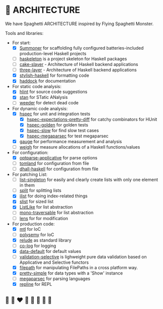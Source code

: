 # 📐 ARCHITECTURE

We have Spaghetti ARCHITECTURE inspired by Flying Spaghetti Monster.

Tools and libraries:
* For start:
  * [x] [Summoner](https://kowainik.github.io/projects/summoner) for scaffolding fully configured batteries-included production-level Haskell projects
  * [ ] [haskeleton](https://github.com/tfausak/haskeleton) is a project skeleton for Haskell packages
  * [ ] [cake-slayer](https://github.com/kowainik/cake-slayer) - Architecture of Haskell backend applications
  * [ ] [three-layer](https://github.com/Holmusk/three-layer) - Architecture of Haskell backend applications
  * [x] [stylish-haskell](https://github.com/haskell/stylish-haskell) for formatting code
  * [x] [haddock](https://haskell-haddock.readthedocs.io/en/latest/index.html) for documentation
* For static code analysis:
  * [x] [hlint](https://github.com/ndmitchell/hlint) for source code suggestions
  * [x] [stan](https://kowainik.github.io/projects/stan) for STatic ANalysis
  * [ ] [weeder](https://github.com/ocharles/weeder) for detect dead code
* For dynamic code analysis:
  * [x] [hspec](https://hspec.github.io/) for unit and integration tests
    * [x] [hspec-expectations-pretty-diff](https://github.com/unrelentingtech/hspec-expectations-pretty-diff#readme) for catchy combinators for HUnit
    * [x] [hspec-golden](https://github.com/stackbuilders/hspec-golden#readme) for golden tests
    * [x] [hspec-slow](https://github.com/SupercedeTech/hspec-slow) for find slow test cases
    * [x] [hspec-megaparsec](https://github.com/mrkkrp/hspec-megaparsec) for test megaparsec
  * [x] [gauge](https://github.com/vincenthz/hs-gauge) for performance measurement and analysis
  * [ ] [weigh](https://github.com/fpco/weigh#readme) for measure allocations of a Haskell functions/values
* For configuration:
  * [x] [optparse-applicative](https://github.com/pcapriotti/optparse-applicative) for parse options
  * [ ] [tomland](https://kowainik.github.io/posts/2019-01-14-tomland) for configuration from file
  * [ ] [dhall-haskell](https://github.com/dhall-lang/dhall-haskell) for configuration from file
* For patching List:
  * [ ] [list-singleton](https://hackage.haskell.org/package/list-singleton) for easily and clearly create lists with only one element in them
  * [ ] [split](https://hackage.haskell.org/package/split) for splitting lists
  * [x] [ilist](https://hackage.haskell.org/package/ilist) for doing index-related things
  * [x] [slist](https://kowainik.github.io/projects/slist) for sized list
  * [x] [ListLike](https://hackage.haskell.org/package/ListLike) for list abstraction
  * [ ] [mono-traversable](https://github.com/snoyberg/mono-traversable#readme) for list abstraction
  * [ ] [lens](https://github.com/ekmett/lens#lens-lenses-folds-and-traversals) for for modification
* For production code:
  * [x] [mtl](https://github.com/haskell/mtl) for IoC
  * [ ] [polysemy](https://github.com/polysemy-research/polysemy#readme) for IoC
  * [x] [relude](https://kowainik.github.io/projects/relude) as standard library
  * [ ] [co-log](https://github.com/kowainik/co-log) for logging
  * [x] [data-default](https://hackage.haskell.org/package/data-default) for default values
  * [ ] [validation-selective](https://github.com/kowainik/validation-selective) is lighweight pure data validation based on Applicative and Selective functors
  * [x] [filepath](https://github.com/haskell/filepath#readme) for manipulating FilePaths in a cross platform way.
  * [x] [pretty-simple](https://github.com/cdepillabout/pretty-simple) for data types with a 'Show' instance
  * [ ] [megaparsec](https://github.com/mrkkrp/megaparsec) for parsing languages
  * [x] [repline](https://github.com/sdiehl/repline) for REPL

## 🦄 🌈 ❤️ 💛 💚 💙 🤍 🖤
